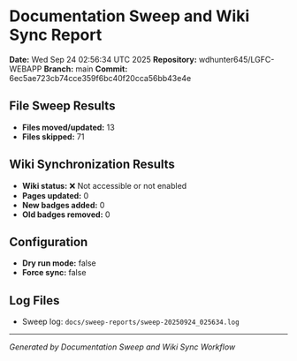 # Documentation Sweep and Wiki Sync Report

**Date:** Wed Sep 24 02:56:34 UTC 2025
**Repository:** wdhunter645/LGFC-WEBAPP
**Branch:** main
**Commit:** 6ec5ae723cb74cce359f6bc40f20cca56bb43e4e

## File Sweep Results

- **Files moved/updated:** 13
- **Files skipped:** 71

## Wiki Synchronization Results

- **Wiki status:** ❌ Not accessible or not enabled
- **Pages updated:** 0
- **New badges added:** 0
- **Old badges removed:** 0

## Configuration

- **Dry run mode:** false
- **Force sync:** false

## Log Files

- Sweep log: `docs/sweep-reports/sweep-20250924_025634.log`

---
*Generated by Documentation Sweep and Wiki Sync Workflow*
